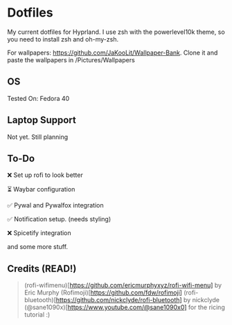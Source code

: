 # Dotfiles

My current dotfiles for Hyprland.
I use zsh with the powerlevel10k theme, so you need to install zsh and oh-my-zsh.

For wallpapers: https://github.com/JaKooLit/Wallpaper-Bank. Clone it and paste the
wallpapers in /Pictures/Wallpapers

## OS
Tested On: Fedora 40

## Laptop Support
Not yet. Still planning

## To-Do
❌ Set up rofi to look better

⏳ Waybar configuration

✅ Pywal and Pywalfox integration

✅ Notification setup. (needs styling)

❌ Spicetify integration

 and some more stuff.

## Credits (READ!)
> (rofi-wifimenu)[https://github.com/ericmurphyxyz/rofi-wifi-menu] by Eric Murphy
> (Rofimoji)[https://github.com/fdw/rofimoji]
> (rofi-bluetooth)[https://github.com/nickclyde/rofi-bluetooth] by nickclyde
> (@sane1090x)[https://www.youtube.com/@sane1090x0] for the ricing tutorial :)

